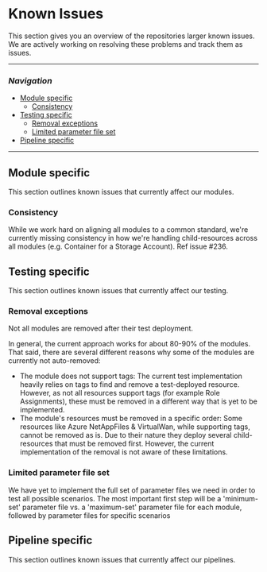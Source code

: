 # Known Issues

This section gives you an overview of the repositories larger known issues. We are actively working on resolving these problems and track them as issues.

---

### _Navigation_

- [Module specific](#module-specific)
  - [Consistency](#Consistency)
- [Testing specific](#testing-specific)
  - [Removal exceptions](#removal-exceptions)
  - [Limited parameter file set](#limited-parameter-file-set)
- [Pipeline specific](#pipeline-specific)

---

## Module specific

This section outlines known issues that currently affect our modules.

### Consistency

While we work hard on aligning all modules to a common standard, we're currently missing consistency in how we're handling child-resources across all modules (e.g. Container for a Storage Account). Ref issue #236.

## Testing specific

This section outlines known issues that currently affect our testing.

### Removal exceptions

Not all modules are removed after their test deployment.

In general, the current approach works for about 80-90% of the modules. That said, there are several different reasons why some of the modules are currently not auto-removed:

- The module does not support tags: The current test implementation heavily relies on tags to find and remove a test-deployed resource. However, as not all resources support tags (for example Role Assignments), these must be removed in a different way that is yet to be implemented.
- The module's resources must be removed in a specific order: Some resources like Azure NetAppFiles & VirtualWan, while supporting tags, cannot be removed as is. Due to their nature they deploy several child-resources that must be removed first. However, the current implementation of the removal is not aware of these limitations.

### Limited parameter file set

We have yet to implement the full set of parameter files we need in order to test all possible scenarios. The most important first step will be a 'minimum-set' parameter file vs. a 'maximum-set' parameter file for each module, followed by parameter files for specific scenarios

## Pipeline specific

This section outlines known issues that currently affect our pipelines.
